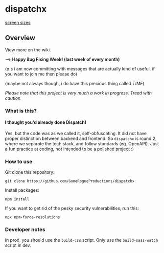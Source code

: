 
# dispatchx

<!--**LAUNCHING ON 1/11/23**
-->

[screen sizes](https://screensizes.idea.org.uk)


## Overview

View more on the wiki.

--> **Happy Bug Fixing Week! (last week of every month)**



(p.s i am now committing with messages that are actually kind of useful. if you want to join me then please do)

(maybe not always though, i do have this precious thing called *TIME*)

*Please note that this project is very much a work in progress. Tread with caution.*

### What is this?

#### I thought you'd already done Dispatch!

Yes, but the code was as we called it, self-obfuscating. It did not have proper distinction between backend and frontend. So `dispatchx` is round 2, where we separate the tech stack, and follow standards (eg. OpenAPI). Just a fun practice at coding, not intended to be a polished project :)

### How to use

Git clone this repository:

```shell
git clone https://github.com/GoneRogueProductions/dispatchx
```

Install packages:

```shell
npm install
```

If you want to get rid of the pesky security vulnerabilities, run this:

```shell
npx npm-force-resolutions
```

### Developer notes

In prod, you should use the `build-css` script. Only use the `build-sass-watch` script in dev.
